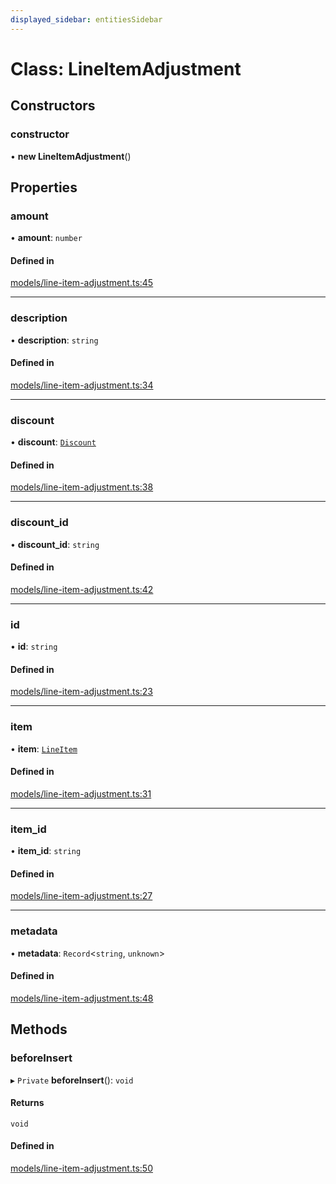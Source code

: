 ```yaml
---
displayed_sidebar: entitiesSidebar
---
```


# Class: LineItemAdjustment

## Constructors

### constructor

• **new LineItemAdjustment**()

## Properties

### amount

• **amount**: `number`

#### Defined in

[models/line-item-adjustment.ts:45](https://github.com/productinfo/medusa/blob/e4e65812/packages/medusa/src/models/line-item-adjustment.ts#L45)

___

### description

• **description**: `string`

#### Defined in

[models/line-item-adjustment.ts:34](https://github.com/productinfo/medusa/blob/e4e65812/packages/medusa/src/models/line-item-adjustment.ts#L34)

___

### discount

• **discount**: [`Discount`](Discount.md)

#### Defined in

[models/line-item-adjustment.ts:38](https://github.com/productinfo/medusa/blob/e4e65812/packages/medusa/src/models/line-item-adjustment.ts#L38)

___

### discount\_id

• **discount\_id**: `string`

#### Defined in

[models/line-item-adjustment.ts:42](https://github.com/productinfo/medusa/blob/e4e65812/packages/medusa/src/models/line-item-adjustment.ts#L42)

___

### id

• **id**: `string`

#### Defined in

[models/line-item-adjustment.ts:23](https://github.com/productinfo/medusa/blob/e4e65812/packages/medusa/src/models/line-item-adjustment.ts#L23)

___

### item

• **item**: [`LineItem`](LineItem.md)

#### Defined in

[models/line-item-adjustment.ts:31](https://github.com/productinfo/medusa/blob/e4e65812/packages/medusa/src/models/line-item-adjustment.ts#L31)

___

### item\_id

• **item\_id**: `string`

#### Defined in

[models/line-item-adjustment.ts:27](https://github.com/productinfo/medusa/blob/e4e65812/packages/medusa/src/models/line-item-adjustment.ts#L27)

___

### metadata

• **metadata**: `Record`<`string`, `unknown`\>

#### Defined in

[models/line-item-adjustment.ts:48](https://github.com/productinfo/medusa/blob/e4e65812/packages/medusa/src/models/line-item-adjustment.ts#L48)

## Methods

### beforeInsert

▸ `Private` **beforeInsert**(): `void`

#### Returns

`void`

#### Defined in

[models/line-item-adjustment.ts:50](https://github.com/productinfo/medusa/blob/e4e65812/packages/medusa/src/models/line-item-adjustment.ts#L50)
